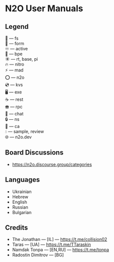 N2O User Manuals
================

Legend
------

📁 — fs <br/>
🧾 — form <br/>
♾ — active <br/>
💠 — bpe <br/>
☀ — rt, base, pi <br/>
🔥 — nitro <br/>
⚡ — mad <br/>
⭕ — n2o <br/>
💿 — kvs <br/>
🖥️ — exe <br/>
☕ — rest <br/>
☎️ — rpc <br/>
💬 — chat <br/>
🔒 — ns <br/>
🔑 — ca <br/>
💧 — sample, review <br/>
🌐 — n2o.dev <br/>

Board Discussions
-----------------

* https://n2o.discourse.group/categories

Languages
---------

* Ukrainian
* Hebrew
* English
* Russian
* Bulgarian

Credits
-------

* The Jonathan — [IL] — https://t.me/collision02
* Taras — [UA] — https://t.me/TTaraskin
* Namdak Tonpa — [EN,RU] — https://t.me/tonpa
* Radostin Dimitrov — [BG]
 <br/>

